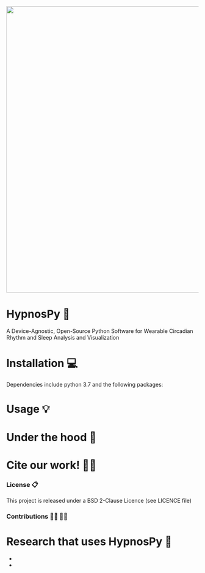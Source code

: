 
<img src ="docs/HypnosPy.png" width = "750" class ="center" >

# HypnosPy :sleeping_bed:
A Device-Agnostic, Open-Source Python Software for Wearable Circadian Rhythm and Sleep Analysis and Visualization


# Installation :computer:

Dependencies include python 3.7 and the following packages:


# Usage :bulb:

# Under the hood :mag_right:

# Cite our work! :memo::pencil:

### License :clipboard:
This project is released under a BSD 2-Clause Licence (see LICENCE file)
### Contributions :man_technologist: :woman_technologist:

# Research that uses HypnosPy :rocket:

* 

* 

